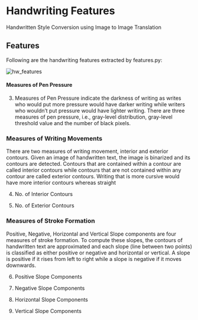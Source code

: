 # Handwriting Features

Handwritten Style Conversion using Image to Image Translation

## Features

Following are the handwriting features extracted by features.py:

![hw_features](C:\Users\Joshua\OneDrive\Documents\hr-style\hw_features.JPG)

#### Measures of Pen Pressure 

3. Measures of Pen Pressure indicate the darkness of writing as writes who would put more pressure would have darker writing while writers who wouldn’t put pressure would have lighter writing. There are three measures of pen pressure, i.e., gray-level distribution, gray-level threshold value and the number of black pixels.

### Measures of Writing Movements

There are two measures of writing movement, interior and exterior contours. Given an image of handwritten text, the image is binarized and its contours are detected. Contours that are contained within a contour are called interior contours while contours that are not contained within any contour are called exterior contours. Writing that is more cursive would have more interior contours whereas straight 

4. No. of Interior Contours

5. No. of Exterior Contours

### Measures of Stroke Formation

Positive, Negative, Horizontal and Vertical Slope components are four measures of stroke formation. To compute these slopes, the contours of handwritten text are approximated and each slope (line between two points) is classified as either positive or negative and horizontal or vertical. A slope is positive if it rises from left to right while a slope is negative if it moves downwards.

6. Positive Slope Components

7. Negative Slope Components
8. Horizontal Slope Components
9. Vertical Slope Components
